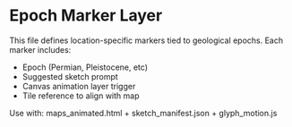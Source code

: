 # Epoch Marker Layer

This file defines location-specific markers tied to geological epochs. Each marker includes:
- Epoch (Permian, Pleistocene, etc)
- Suggested sketch prompt
- Canvas animation layer trigger
- Tile reference to align with map

Use with: maps_animated.html + sketch_manifest.json + glyph_motion.js